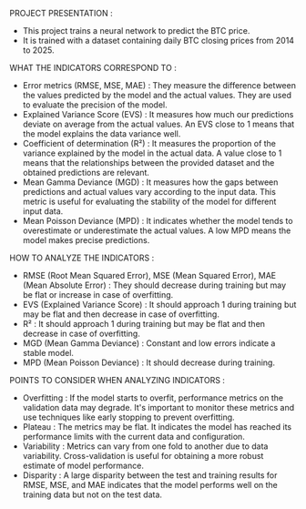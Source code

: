 PROJECT PRESENTATION :
* This project trains a neural network to predict the BTC price.
* It is trained with a dataset containing daily BTC closing prices from 2014 to 2025.


WHAT THE INDICATORS CORRESPOND TO : 
* Error metrics (RMSE, MSE, MAE) : They measure the difference between the values predicted by the model and the actual values. They are used to evaluate the precision of the model.
* Explained Variance Score (EVS) : It measures how much our predictions deviate on average from the actual values. An EVS close to 1 means that the model explains the data variance well.
* Coefficient of determination (R²) : It measures the proportion of the variance explained by the model in the actual data. A value close to 1 means that the relationships between the provided dataset and the obtained predictions are relevant.
* Mean Gamma Deviance (MGD) : It measures how the gaps between predictions and actual values vary according to the input data. This metric is useful for evaluating the stability of the model for different input data.
* Mean Poisson Deviance (MPD) : It indicates whether the model tends to overestimate or underestimate the actual values. A low MPD means the model makes precise predictions.


HOW TO ANALYZE THE INDICATORS :
* RMSE (Root Mean Squared Error), MSE (Mean Squared Error), MAE (Mean Absolute Error) : They should decrease during training but may be flat or increase in case of overfitting.
* EVS (Explained Variance Score) : It should approach 1 during training but may be flat and then decrease in case of overfitting.
* R² : It should approach 1 during training but may be flat and then decrease in case of overfitting.
* MGD (Mean Gamma Deviance) : Constant and low errors indicate a stable model.
* MPD (Mean Poisson Deviance) : It should decrease during training.


POINTS TO CONSIDER WHEN ANALYZING INDICATORS :
* Overfitting : If the model starts to overfit, performance metrics on the validation data may degrade. It's important to monitor these metrics and use techniques like early stopping to prevent overfitting.
* Plateau : The metrics may be flat. It indicates the model has reached its performance limits with the current data and configuration.
* Variability : Metrics can vary from one fold to another due to data variability. Cross-validation is useful for obtaining a more robust estimate of model performance.
* Disparity : A large disparity between the test and training results for RMSE, MSE, and MAE indicates that the model performs well on the training data but not on the test data.

